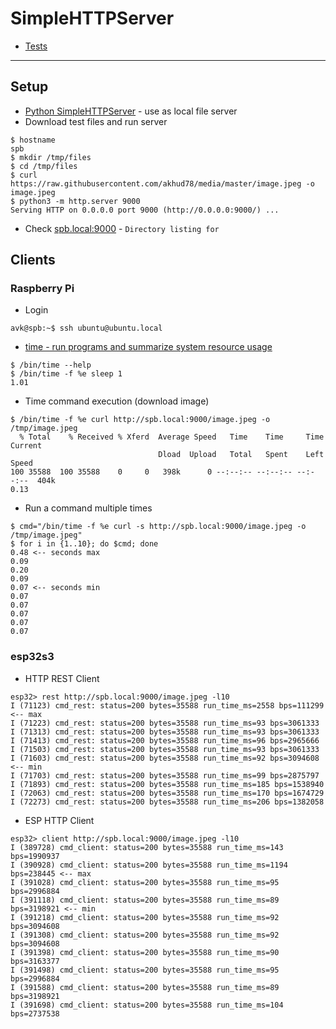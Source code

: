 # SimpleHTTPServer

- [Tests](tests.md)

---

## Setup
- [Python SimpleHTTPServer](https://www.digitalocean.com/community/tutorials/python-simplehttpserver-http-server) - use as local file server
- Download test files and run server
```
$ hostname
spb
$ mkdir /tmp/files
$ cd /tmp/files
$ curl https://raw.githubusercontent.com/akhud78/media/master/image.jpeg -o image.jpeg
$ python3 -m http.server 9000
Serving HTTP on 0.0.0.0 port 9000 (http://0.0.0.0:9000/) ...
```
- Check [spb.local:9000](http://spb.local:9000/) - `Directory listing for`

## Clients
### Raspberry Pi
- Login
```
avk@spb:~$ ssh ubuntu@ubuntu.local
```
- [time - run programs and summarize system resource usage](https://manpages.ubuntu.com/manpages/jammy/man1/time.1.html)
```
$ /bin/time --help
$ /bin/time -f %e sleep 1
1.01
```
- Time command execution (download image)
```
$ /bin/time -f %e curl http://spb.local:9000/image.jpeg -o /tmp/image.jpeg
  % Total    % Received % Xferd  Average Speed   Time    Time     Time  Current
                                 Dload  Upload   Total   Spent    Left  Speed
100 35588  100 35588    0     0   398k      0 --:--:-- --:--:-- --:--:--  404k
0.13
```
- Run a command multiple times
```
$ cmd="/bin/time -f %e curl -s http://spb.local:9000/image.jpeg -o /tmp/image.jpeg"
$ for i in {1..10}; do $cmd; done
0.48 <-- seconds max
0.09
0.20
0.09
0.07 <-- seconds min
0.07
0.07
0.07
0.07
0.07
```

### esp32s3
- HTTP REST Client
```
esp32> rest http://spb.local:9000/image.jpeg -l10
I (71123) cmd_rest: status=200 bytes=35588 run_time_ms=2558 bps=111299 <-- max
I (71223) cmd_rest: status=200 bytes=35588 run_time_ms=93 bps=3061333
I (71313) cmd_rest: status=200 bytes=35588 run_time_ms=93 bps=3061333
I (71413) cmd_rest: status=200 bytes=35588 run_time_ms=96 bps=2965666
I (71503) cmd_rest: status=200 bytes=35588 run_time_ms=93 bps=3061333
I (71603) cmd_rest: status=200 bytes=35588 run_time_ms=92 bps=3094608  <-- min
I (71703) cmd_rest: status=200 bytes=35588 run_time_ms=99 bps=2875797
I (71893) cmd_rest: status=200 bytes=35588 run_time_ms=185 bps=1538940
I (72063) cmd_rest: status=200 bytes=35588 run_time_ms=170 bps=1674729
I (72273) cmd_rest: status=200 bytes=35588 run_time_ms=206 bps=1382058
```
- ESP HTTP Client
```
esp32> client http://spb.local:9000/image.jpeg -l10
I (389728) cmd_client: status=200 bytes=35588 run_time_ms=143 bps=1990937
I (390928) cmd_client: status=200 bytes=35588 run_time_ms=1194 bps=238445 <-- max
I (391028) cmd_client: status=200 bytes=35588 run_time_ms=95 bps=2996884
I (391118) cmd_client: status=200 bytes=35588 run_time_ms=89 bps=3198921 <-- min
I (391218) cmd_client: status=200 bytes=35588 run_time_ms=92 bps=3094608
I (391308) cmd_client: status=200 bytes=35588 run_time_ms=92 bps=3094608
I (391398) cmd_client: status=200 bytes=35588 run_time_ms=90 bps=3163377
I (391498) cmd_client: status=200 bytes=35588 run_time_ms=95 bps=2996884
I (391588) cmd_client: status=200 bytes=35588 run_time_ms=89 bps=3198921
I (391698) cmd_client: status=200 bytes=35588 run_time_ms=104 bps=2737538
```
